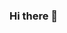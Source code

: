 ### Hi there 👋

<!--
**exohood/exohood** is a ✨ _special_ ✨ repository because its `README.md` (this file) appears on your GitHub profile.

👋 Hi, I’m Exohood Financial Project allows users to earn rewards by providing liquidity using the (EXO) token. This can be achieved with a simple Binance Smart Chain in JulWallet or MetaMask. Furthermore, Exohood is was one of many decentralized applications (dApps) that form the Binance ecosystem. In paralel Exohood is building a platform is a fully-decentralized and democratized AMM that puts the interests of the community first Called (The Merry Outlaws Community).
    👀 I’m interested in DeFi, dApps, AMM and DEX.
    🖥 Token Contract: 0x7d10b6157c7c577caa62d319dc215209cf2db8c3
    🪙 Symbol: EXO
    🔗 Network: Binance Smart Chain (BSC)
    📫 How to reach me: project@exohood.com


-->

